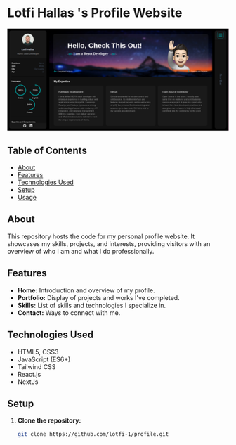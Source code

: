 <!-- @format -->

# Lotfi Hallas 's Profile Website

![Profile Website Screenshot](./public//images/profile.png)

## Table of Contents

- [About](#about)
- [Features](#features)
- [Technologies Used](#technologies-used)
- [Setup](#setup)
- [Usage](#usage)

## About

This repository hosts the code for my personal profile website. It showcases my skills, projects, and interests, providing visitors with an overview of who I am and what I do professionally.

## Features

- **Home:** Introduction and overview of my profile.
- **Portfolio:** Display of projects and works I've completed.
- **Skills:** List of skills and technologies I specialize in.
- **Contact:** Ways to connect with me.

## Technologies Used

- HTML5, CSS3
- JavaScript (ES6+)
- Tailwind CSS
- React.js
- NextJs

## Setup

1. **Clone the repository:**

   ```bash
   git clone https://github.com/lotfi-1/profile.git
   ```

